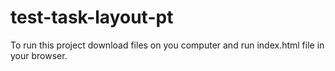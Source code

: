 # test-task-layout-pt

To run this project download files on you computer and run index.html file in your browser.